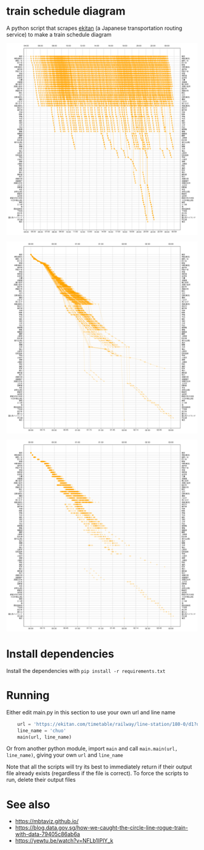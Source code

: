 # train schedule diagram

A python script that scrapes [ekitan](ekitan.com/) (a Japanese transportation routing service) to make a train schedule diagram

![chuo_normal](plots/chuo_normal.png)

![chuo_delta](plots/chuo_delta.png)

![chuo_delta_scatter](plots/chuo_delta_scatter.png)

# Install dependencies

Install the dependencies with `pip install -r requirements.txt`

# Running

Either edit main.py in this section to use your own url and line name

```py
    url = 'https://ekitan.com/timetable/railway/line-station/180-0/d1?dt=20211101'
    line_name = 'chuo'
    main(url, line_name)
```

Or from another python module, import `main` and call `main.main(url, line_name)`, giving your own `url` and `line_name`

Note that all the scripts will try its best to immediately return if their output file already exists (regardless if the file is correct). To force the scripts to run, delete their output files

# See also
- https://mbtaviz.github.io/
- https://blog.data.gov.sg/how-we-caught-the-circle-line-rogue-train-with-data-79405c86ab6a
- https://yewtu.be/watch?v=NFLb1IPlY_k
